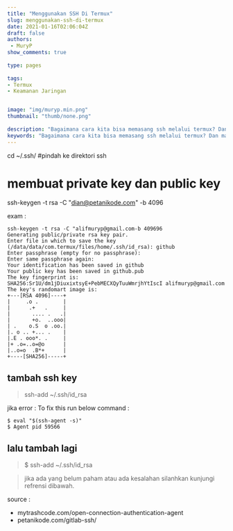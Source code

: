 ```yaml
---
title: "Menggunakan SSH Di Termux"
slug: menggunakan-ssh-di-termux
date: 2021-01-16T02:06:04Z
draft: false 
authors:
 - MuryP
show_comments: true 
 
type: pages 
 
tags: 
- Termux
- Keamanan Jaringan


image: "img/muryp.min.png" 
thumbnail: "thumb/none.png" 
 
description: "Bagaimana cara kita bisa memasang ssh melalui termux? Dan manfaatnya apa?" 
keywords: "Bagaimana cara kita bisa memasang ssh melalui termux? Dan manfaatnya apa?" 
--- 
```

cd ~/.ssh/ #pindah ke direktori ssh

# membuat private key dan public key
ssh-keygen -t rsa -C "dian@petanikode.com" -b 4096

exam :
```
ssh-keygen -t rsa -C "alifmuryp@gmail.com-b 409696
Generating public/private rsa key pair.
Enter file in which to save the key (/data/data/com.termux/files/home/.ssh/id_rsa): github
Enter passphrase (empty for no passphrase):
Enter same passphrase again:
Your identification has been saved in github
Your public key has been saved in github.pub
The key fingerprint is:
SHA256:Sr1U/dm1jDiuxixtsyE+PebMECXQyTuuWmrjhYtIscI alifmuryp@gmail.com
The key's randomart image is:
+---[RSA 4096]----+
|     .o .        |
|      .+   .     |
|       .... .   .|
|       +o.  ..ooo|
| .    o.S  o .oo.|
|. o .. +... .    |
|.E . ooo*. .     |
|+ .o=..o=@o      |
|..o=o  .B*+      |
+----[SHA256]-----+
```

## tambah ssh key
> ssh-add ~/.ssh/id_rsa

jika error :
To fix this run below command :

```
$ eval "$(ssh-agent -s)"
$ Agent pid 59566
```
## lalu tambah lagi

> $ ssh-add ~/.ssh/id_rsa






> jika ada yang belum paham atau ada kesalahan silanhkan kunjungi refrensi dibawah.

source :
- mytrashcode.com/open-connection-authentication-agent
- petanikode.com/gitlab-ssh/
